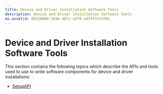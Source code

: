 ```yaml
---
title: Device and Driver Installation Software Tools
description: Device and Driver Installation Software Tools
ms.assetid: 05528866-1b9e-487c-a3f0-adf4f2214f81
---
```


# Device and Driver Installation Software Tools


This section contains the following topics which describe the APIs and tools used to use to write software components for device and driver installations:

-   [SetupAPI](setupapi.md)

 

 





